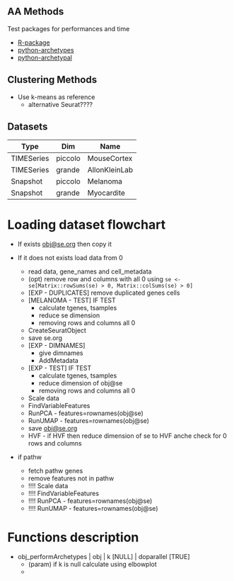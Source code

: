 ## AA Methods 
Test packages for performances and time
* [R-package](https://cran.r-project.org/web/packages/archetypes/index.html)
* [python-archetypes](https://github.com/aleixalcacer/archetypes)
* [python-archetypal](https://github.com/atmguille/archetypal-analysis)

## Clustering Methods
* Use k-means as reference
    * alternative Seurat????

## Datasets
|Type|Dim|Name|
|---|---|---|
|TIMESeries| piccolo | MouseCortex|
|TIMESeries |grande  | AllonKleinLab|
|Snapshot| piccolo| Melanoma|
|Snapshot|grande|Myocardite|


# Loading dataset flowchart
* If exists obj@se.org then copy it
* If it does not exists load data from 0
    * read data, gene_names and cell_metadata
    * (opt) remove row and columns with all 0 using `se <- se[Matrix::rowSums(se) > 0, Matrix::colSums(se) > 0]`
    * [EXP - DUPLICATES] remove duplicated genes cells
    * [MELANOMA - TEST] IF TEST
        * calculate tgenes, tsamples 
        * reduce se dimension
        * removing rows and columns all 0
    * CreateSeuratObject
    * save se.org
    * [EXP - DIMNAMES] 
        * give dimnames
        * AddMetadata
    * [EXP - TEST] IF TEST
        * calculate tgenes, tsamples
        * reduce dimension of obj@se
        * removing rows and columns all 0
    * Scale data 
    * FindVariableFeatures
    * RunPCA - features=rownames(obj@se)
    * RunUMAP - features=rownames(obj@se)
    * save obj@se.org
    * HVF - if HVF then reduce dimension of se to HVF anche check for 0 rows and columns

* if pathw
    * fetch pathw genes 
    * remove features not in pathw
    * !!!! Scale data 
    * !!!! FindVariableFeatures
    * !!!! RunPCA - features=rownames(obj@se)
    * !!!! RunUMAP - features=rownames(obj@se)


# Functions description

* obj_performArchetypes | obj | k [NULL] | doparallel [TRUE]
    * (param) if k is null calculate using elbowplot
    * 
